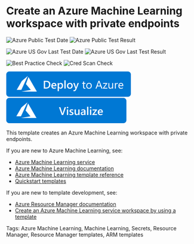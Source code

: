 # Create an Azure Machine Learning workspace with private endpoints

![Azure Public Test Date](https://azurequickstartsservice.blob.core.windows.net/badges/201-machine-learning-private-ip/PublicLastTestDate.svg)
![Azure Public Test Result](https://azurequickstartsservice.blob.core.windows.net/badges/201-machine-learning-private-ip/PublicDeployment.svg)

![Azure US Gov Last Test Date](https://azurequickstartsservice.blob.core.windows.net/badges/201-machine-learning-private-ip/FairfaxLastTestDate.svg)
![Azure US Gov Last Test Result](https://azurequickstartsservice.blob.core.windows.net/badges/201-machine-learning-private-ip/FairfaxDeployment.svg)

![Best Practice Check](https://azurequickstartsservice.blob.core.windows.net/badges/201-machine-learning-private-ip/BestPracticeResult.svg)
![Cred Scan Check](https://azurequickstartsservice.blob.core.windows.net/badges/201-machine-learning-private-ip/CredScanResult.svg)

[![Deploy To Azure](https://raw.githubusercontent.com/Azure/azure-quickstart-templates/master/1-CONTRIBUTION-GUIDE/images/deploytoazure.svg?sanitize=true)](https://portal.azure.com/#create/Microsoft.Template/uri/https%3A%2F%2Fraw.githubusercontent.com%2FAzure%2Fazure-quickstart-templates%2Fmaster%2F201-machine-learning-private-ip%2Fazuredeploy.json)  [![Visualize](https://raw.githubusercontent.com/Azure/azure-quickstart-templates/master/1-CONTRIBUTION-GUIDE/images/visualizebutton.svg?sanitize=true)](http://armviz.io/#/?load=https%3A%2F%2Fraw.githubusercontent.com%2FAzure%2Fazure-quickstart-templates%2Fmaster%2F201-machine-learning-private-ip%2Fazuredeploy.json)

This template creates an Azure Machine Learning workspace with private endpoints. 

If you are new to Azure Machine Learning, see:

- [Azure Machine Learning service](https://azure.microsoft.com/services/machine-learning-service/)
- [Azure Machine Learning documentation](https://docs.microsoft.com/azure/machine-learning/)
- [Azure Machine Learning template reference](https://docs.microsoft.com/azure/templates/microsoft.machinelearningservices/allversions)
- [Quickstart templates](https://azure.microsoft.com/resources/templates/)

If you are new to template development, see:

- [Azure Resource Manager documentation](https://docs.microsoft.com/azure/azure-resource-manager/)
- [Create an Azure Machine Learning service workspace by using a template](https://docs.microsoft.com/azure/machine-learning/service/how-to-create-workspace-template)

Tags: Azure Machine Learning, Machine Learning, Secrets, Resource Manager, Resource Manager templates, ARM templates
